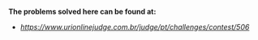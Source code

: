 **The problems solved here can be found at:**
* _https://www.urionlinejudge.com.br/judge/pt/challenges/contest/506_
